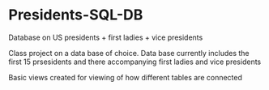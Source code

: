 # Presidents-SQL-DB
Database on US presidents + first ladies + vice presidents

Class project on a data base of choice. Data base currently includes the first 15 prsesidents and there accompanying
first ladies and vice presidents

Basic views created for viewing of how different tables are connected
